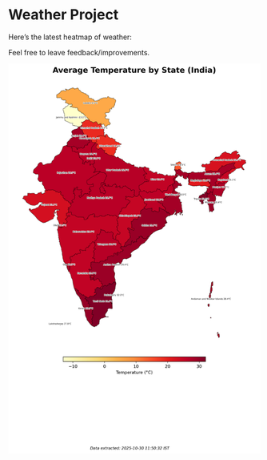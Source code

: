 # Weather Project

Here’s the latest heatmap of weather:

Feel free to leave feedback/improvements.

![India Heatmap](docs/assets/india_heatmap.png?v=0303B2)
